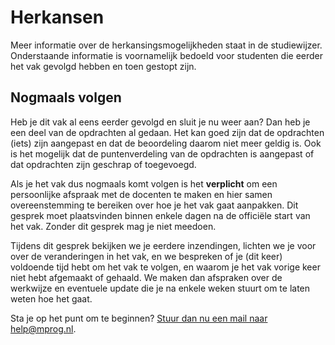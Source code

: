 # Herkansen

Meer informatie over de herkansingsmogelijkheden staat in de studiewijzer. Onderstaande informatie is voornamelijk bedoeld voor studenten die eerder het vak gevolgd hebben en toen gestopt zijn.

## Nogmaals volgen

Heb je dit vak al eens eerder gevolgd en sluit je nu weer aan? Dan heb je een deel van de opdrachten al gedaan. Het kan goed zijn dat de opdrachten (iets) zijn aangepast en dat de beoordeling daarom niet meer geldig is. Ook is het mogelijk dat de puntenverdeling van de opdrachten is aangepast of dat opdrachten zijn geschrap of toegevoegd.

Als je het vak dus nogmaals komt volgen is het **verplicht** om een persoonlijke afspraak met de docenten te maken en hier samen overeenstemming te bereiken over hoe je het vak gaat aanpakken. Dit gesprek moet plaatsvinden binnen enkele dagen na de officiële start van het vak. Zonder dit gesprek mag je niet meedoen.

Tijdens dit gesprek bekijken we je eerdere inzendingen, lichten we je voor over de veranderingen in het vak, en we bespreken of je (dit keer) voldoende tijd hebt om het vak te volgen, en waarom je het vak vorige keer niet hebt afgemaakt of gehaald. We maken dan afspraken over de werkwijze en eventuele update die je na enkele weken stuurt om te laten weten hoe het gaat.

Sta je op het punt om te beginnen? [Stuur dan nu een mail naar help@mprog.nl](mailto:help@mprog.nl).
